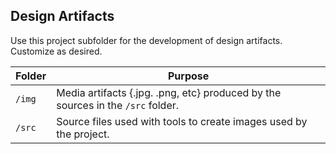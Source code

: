 ## Design Artifacts
Use this project subfolder for the development of design artifacts. Customize as desired.

| Folder | Purpose |
| --- | --- |
| `/img` | Media artifacts {.jpg. .png, etc} produced by the sources in the `/src` folder. |
| `/src` | Source files used with tools to create images used by the project. |
